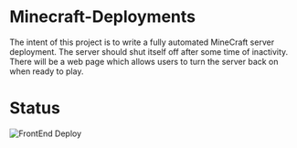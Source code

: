 # Minecraft-Deployments
The intent of this project is to write a fully automated MineCraft server deployment. The server should shut itself off after some time of inactivity. There will be a web page which allows users to turn the server back on when ready to play.


# Status
![FrontEnd Deploy](https://github.com/ChristianHart/Automated-Minecraft-Server/workflows/ccmc-ui/badge.svg)